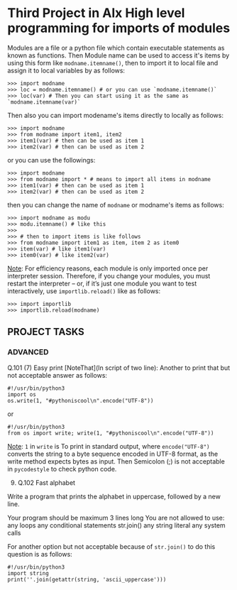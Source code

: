 # Third Project in Alx High level programming for imports of modules

Modules are a file or a python file which contain executable statements as known as functions. Then Module name can be used to access it's items by using this form like `modname.itemname()`, then to import it to local file and assign it to local variables by as follows:
```
>>> import modname
>>> loc = modname.itemname() # or you can use `modname.itemname()`
>>> loc(var) # Then you can start using it as the same as `modname.itemname(var)`
```

Then also you can import modename's items directly to locally as follows:
```
>>> import modname
>>> from modname import item1, item2
>>> item1(var) # then can be used as item 1
>>> item2(var) # then can be used as item 2
```

or you can use the followings:
```
>>> import modname
>>> from modname import * # means to import all items in modname
>>> item1(var) # then can be used as item 1
>>> item2(var) # then can be used as item 2
```

then you can change the name of `modname` or modname's items as follows:
```
>>> import modname as modu
>>> modu.itemname() # like this
>>>
>>> # then to import items is like follows
>>> from modname import item1 as item, item 2 as item0
>>> item(var) # like item1(var)
>>> item0(var) # like item2(var)
```

[Note](): For efficiency reasons, each module is only imported once per interpreter session. Therefore, if you change your modules, you must restart the interpreter – or, if it’s just one module you want to test interactively, use `importlib.reload()` like as follows:
```
>>> import importlib
>>> importlib.reload(modname)
```

## PROJECT TASKS

### ADVANCED

Q.101 (7) Easy print [NoteThat](In script of two line): Another to print that but not acceptable answer as follows:

```
#!/usr/bin/python3
import os
os.write(1, "#pythoniscool\n".encode("UTF-8"))
```
or

```
#!/usr/bin/python3
from os import write; write(1, "#pythoniscool\n".encode("UTF-8"))
```

[Note](Easy_print): `1` in `write` is To print in standard output, where `encode("UTF-8")` converts the string to a byte sequence encoded in UTF-8 format, as the write method expects bytes as input. Then Semicolon (;) is not acceptable in `pycodestyle` to check python code.

9. Q.102 Fast alphabet

Write a program that prints the alphabet in uppercase, followed by a new line.

Your program should be maximum 3 lines long
You are not allowed to use:
any loops
any conditional statements
str.join()
any string literal
any system calls

For another option but not acceptable because of `str.join()` to do this question is as follows:
```
#!/usr/bin/python3
import string
print(''.join(getattr(string, 'ascii_uppercase')))
```
